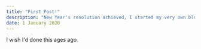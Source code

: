 ```yaml
---
title: "First Post!"
description: "New Year's resolution achieved, I started my very own blog!"
date: 1 January 2020
---
```


I wish I'd done this ages ago.
